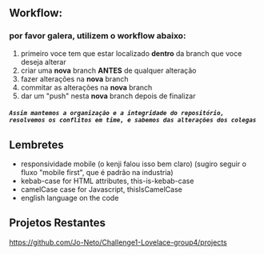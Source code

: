 ## Workflow:
### por favor galera, utilizem o workflow abaixo:
1. primeiro voce tem que estar localizado **dentro** da branch que voce deseja alterar
2. criar uma **nova** branch **ANTES** de qualquer alteração
3. fazer alterações na **nova** branch
4. commitar as alterações na **nova** branch
5. dar um "push" nesta **nova** branch depois de finalizar
##### `Assim mantemos a organização e a integridade do repositório, resolvemos os conflitos em time, e sabemos das alterações dos colegas`
## Lembretes
* responsividade mobile (o kenji falou isso bem claro) (sugiro seguir o fluxo "mobile first", que é padrão na industria)
* kebab-case for HTML attributes, this-is-kebab-case
* camelCase case for Javascript, thisIsCamelCase
* english language on the code

## Projetos Restantes
https://github.com/Jo-Neto/Challenge1-Lovelace-group4/projects